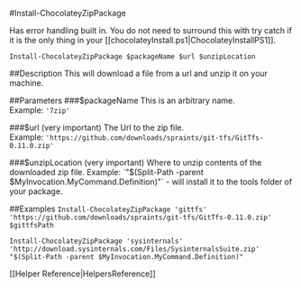 #Install-ChocolateyZipPackage

Has error handling built in. You do not need to surround this with try catch if it is the only thing in your [[chocolateyInstall.ps1|ChocolateyInstallPS1]].  

`Install-ChocolateyZipPackage $packageName $url $unzipLocation`  
  
##Description
This will download a file from a url and unzip it on your machine.  

##Parameters
###$packageName
This is an arbitrary name.  
Example: `'7zip'`  
  
###$url (very important)
The Url to the zip file.  
Example: `'https://github.com/downloads/spraints/git-tfs/GitTfs-0.11.0.zip'`  
  
###$unzipLocation (very important)
Where to unzip contents of the downloaded zip file.  
Example: `"$(Split-Path -parent $MyInvocation.MyCommand.Definition)"` - will install it to the tools folder of your package.  
  
##Examples
`Install-ChocolateyZipPackage 'gittfs' 'https://github.com/downloads/spraints/git-tfs/GitTfs-0.11.0.zip' $gittfsPath`  
  
`Install-ChocolateyZipPackage 'sysinternals' 'http://download.sysinternals.com/Files/SysinternalsSuite.zip' "$(Split-Path -parent $MyInvocation.MyCommand.Definition)"`  
  
[[Helper Reference|HelpersReference]]